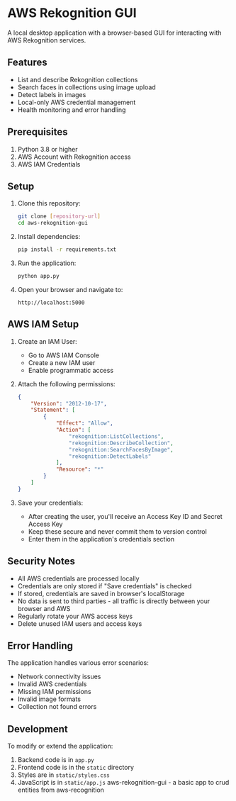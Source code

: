 # AWS Rekognition GUI

A local desktop application with a browser-based GUI for interacting with AWS Rekognition services.

## Features

- List and describe Rekognition collections
- Search faces in collections using image upload
- Detect labels in images
- Local-only AWS credential management
- Health monitoring and error handling

## Prerequisites

1. Python 3.8 or higher
2. AWS Account with Rekognition access
3. AWS IAM Credentials

## Setup

1. Clone this repository:
   ```bash
   git clone [repository-url]
   cd aws-rekognition-gui
   ```

2. Install dependencies:
   ```bash
   pip install -r requirements.txt
   ```

3. Run the application:
   ```bash
   python app.py
   ```

4. Open your browser and navigate to:
   ```
   http://localhost:5000
   ```

## AWS IAM Setup

1. Create an IAM User:
   - Go to AWS IAM Console
   - Create a new IAM user
   - Enable programmatic access

2. Attach the following permissions:
   ```json
   {
       "Version": "2012-10-17",
       "Statement": [
           {
               "Effect": "Allow",
               "Action": [
                   "rekognition:ListCollections",
                   "rekognition:DescribeCollection",
                   "rekognition:SearchFacesByImage",
                   "rekognition:DetectLabels"
               ],
               "Resource": "*"
           }
       ]
   }
   ```

3. Save your credentials:
   - After creating the user, you'll receive an Access Key ID and Secret Access Key
   - Keep these secure and never commit them to version control
   - Enter them in the application's credentials section

## Security Notes

- All AWS credentials are processed locally
- Credentials are only stored if "Save credentials" is checked
- If stored, credentials are saved in browser's localStorage
- No data is sent to third parties - all traffic is directly between your browser and AWS
- Regularly rotate your AWS access keys
- Delete unused IAM users and access keys

## Error Handling

The application handles various error scenarios:
- Network connectivity issues
- Invalid AWS credentials
- Missing IAM permissions
- Invalid image formats
- Collection not found errors

## Development

To modify or extend the application:
1. Backend code is in `app.py`
2. Frontend code is in the `static` directory
3. Styles are in `static/styles.css`
4. JavaScript is in `static/app.js`
aws-rekognition-gui - a basic app to crud entities from aws-recognition
